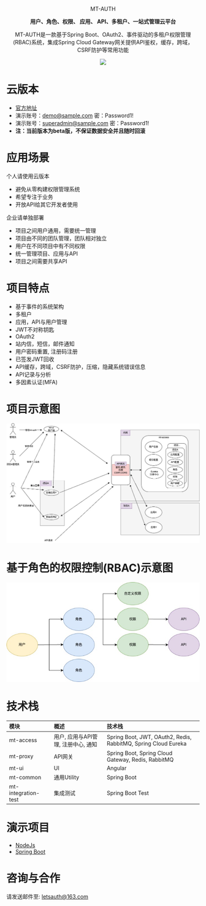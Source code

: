 <p align="center" >
    MT-AUTH
</p>
<p align="center">
  <strong>用户、角色、权限、 应用、 API、多租户、一站式管理云平台</strong>
</p>
<p align="center">
  MT-AUTH是一款基于Spring Boot、OAuth2、事件驱动的多租户权限管理(RBAC)系统，集成Spring Cloud Gateway网关提供API鉴权，缓存，跨域，CSRF防护等常用功能
</p>

<p align="center">
    <img src="https://img.shields.io/github/last-commit/publicdevop2019/mt-auth.svg?style=flat-square" />
</p>

# 云版本

- [官方地址](https://www.letsauth.cloud/login)
- 演示账号：demo@sample.com 密：Password1!
- 演示账号：superadmin@sample.com 密：Password1!
- **注：当前版本为beta版，不保证数据安全并且随时回滚**

# 应用场景

个人请使用云版本
- 避免从零构建权限管理系统
- 希望专注于业务
- 开放API给其它开发者使用

企业请单独部署

- 项目之间用户通用，需要统一管理
- 项目由不同的团队管理，团队相对独立
- 用户在不同项目中有不同权限
- 统一管理项目、应用与API
- 项目之间需要共享API

# 项目特点

- 基于事件的系统架构
- 多租户
- 应用，API与用户管理
- JWT不对称钥匙
- OAuth2
- 站内信，短信，邮件通知
- 用户密码重置, 注册码注册
- 已签发JWT回收
- API缓存，跨域，CSRF防护，压缩，隐藏系统错误信息
- API记录与分析
- 多因素认证(MFA)

# 项目示意图

![arthitecture](./doc/arthitecture/architecture.jpg)
# 基于角色的权限控制(RBAC)示意图
![rbac](./doc/arthitecture/rbac.jpg)
# 技术栈

| 模块                  | 概述                     | 技术栈                                                            |  
|:--------------------|:-----------------------|:---------------------------------------------------------------|
| mt-access           | 用户, 应用与API管理, 注册中心, 通知 | Spring Boot, JWT, OAuth2, Redis, RabbitMQ, Spring Cloud Eureka |
| mt-proxy            | API网关                  | Spring Boot, Spring Cloud Gateway, Redis, RabbitMQ             |
| mt-ui               | UI                     | Angular                                                        |
| mt-common           | 通用Utility              | Spring Boot                                                    |
| mt-integration-test | 集成测试                   | Spring Boot Test                                               |

# 演示项目
- [NodeJs](./mt-sample/nodejs)
- [Spring Boot](./mt-sample/spring-boot)
# 咨询与合作
请发送邮件至: letsauth@163.com